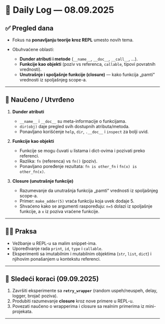 # 📅 Daily Log — 08.09.2025

## ✅ Pregled dana

- Fokus na **ponavljanju teorije kroz REPL** umesto novih tema.
- Obuhvaćene oblasti:

  - **Dunder atributi i metode** (`__name__`, `__doc__`, `__call__`, …).
  - **Funkcije kao objekti** (poziv vs referenca, `callable`, tipovi povratnih vrednosti).
  - **Unutrašnje i spoljašnje funkcije (closure)** — kako funkcija „pamti“ vrednosti iz spoljašnjeg scope-a.

---

## 📘 Naučeno / Utvrđeno

1. **Dunder atributi**

   - `__name__` i `__doc__` su meta-informacije o funkcijama.
   - `dir(obj)` daje pregled svih dostupnih atributa/metoda.
   - Ponavljano korišćenje `help`, `dir`, `.__doc__` i `inspect` za bolji uvid.

2. **Funkcije kao objekti**

   - Funkcije se mogu čuvati u listama i dict-ovima i pozivati preko referenci.
   - Razlika: `fn` (referenca) vs `fn()` (poziv).
   - Ponavljano poređenje rezultata: `fn is other_fn` i `fn(x) is other_fn(x)`.

3. **Closure (unutrašnje funkcije)**

   - Razumevanje da unutrašnja funkcija „pamti“ vrednosti iz spoljašnjeg scope-a.
   - Primer: `make_adder(5)` vraća funkciju koja uvek dodaje 5.
   - Shvaćeno kako se argumenti raspoređuju: `n=5` dolazi iz spoljašnje funkcije, a `x` iz poziva vraćene funkcije.

---

## 🧑‍💻 Praksa

- Vežbanje u REPL-u sa malim snippet-ima.
- Upoređivanje rada `print`, `id`, `type` i `callable`.
- Eksperimenti sa imutabilnim i mutabilnim objektima (`str`, `list`, `dict`) i njihovim ponašanjem u kontekstu referenci.

---

## 📌 Sledeći koraci (09.09.2025)

1. Završiti eksperimente sa **`retry_wrapper`** (random uspeh/neuspeh, delay, logger, brojač poziva).
2. Produbiti razumevanje **closure** kroz nove primere u REPL-u.
3. Povezati naučeno o wrapperima i closure sa realnim primerima iz mini-projekata.

---
